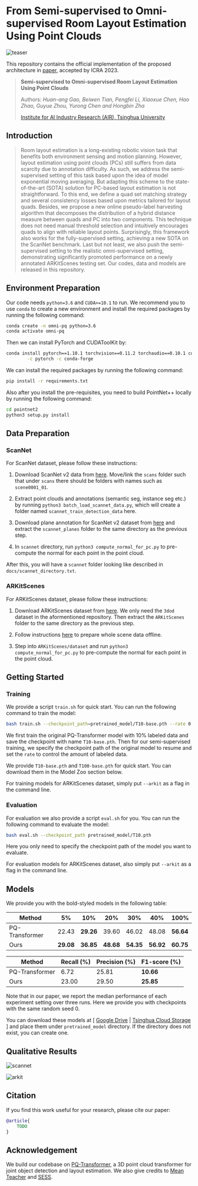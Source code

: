 # From Semi-supervised to Omni-supervised Room Layout Estimation Using Point Clouds

![teaser](docs/teaser.png)

This repository contains the official implementation of the proposed architecture in [paper](https://arxiv.org/abs/xxxx.yyyyy), accepted by ICRA 2023.

> **Semi-supervised to Omni-supervised Room Layout Estimation Using Point Clouds**
>
> Authors: *Huan-ang Gao, Beiwen Tian, Pengfei Li, Xiaoxue Chen, Hao Zhao, Guyue Zhou, Yurong Chen and Hongbin Zha*
>
> [Institute for AI Industry Research (AIR), Tsinghua University](https://air.tsinghua.edu.cn/en/)


## Introduction
> Room layout estimation is a long-existing robotic vision task that benefits both environment sensing and motion planning. However, layout estimation using point clouds (PCs) still suffers from data scarcity due to annotation difficulty. As such, we address the semi-supervised setting of this task based upon the idea of model exponential moving averaging. But adapting this scheme to the state-of-the-art (SOTA) solution for PC-based layout estimation is not straightforward. To this end, we define a quad set matching strategy and several consistency losses based upon metrics tailored for layout quads. Besides, we propose a new online pseudo-label harvesting algorithm that decomposes the distribution of a hybrid distance measure between quads and PC into two components. This technique does not need manual threshold selection and intuitively encourages quads to align with reliable layout points. Surprisingly, this framework also works for the fully-supervised setting, achieving a new SOTA on the ScanNet benchmark. Last but not least, we also push the semi-supervised setting to the realistic omni-supervised setting, demonstrating significantly promoted performance on a newly annotated ARKitScenes testing set. Our codes, data and models are released in this repository.


## Environment Preparation

Our code needs `python=3.6` and `CUDA>=10.1` to run. We recommend you to use `conda` to create a new environment and install the required packages by running the following command:

```bash
conda create -n omni-pq python=3.6
conda activate omni-pq
```

Then we can install PyTorch and CUDAToolKit by:
```bash
conda install pytorch==1.10.1 torchvision==0.11.2 torchaudio==0.10.1 cudatoolkit=11.3 \
        -c pytorch -c conda-forge
```

We can install the required packages by running the following command:

```bash
pip install -r requirements.txt
```

Also after you install the pre-requisites, you need to build PointNet++ locally by running the following command:

```bash
cd pointnet2
python3 setup.py install
``` 


## Data Preparation
### ScanNet

For ScanNet dataset, please follow these instructions:

1. Download ScanNet v2 data from [here](https://github.com/ScanNet/ScanNet). Move/link the `scans` folder such that under `scans` there should be folders with names such as `scene0001_01`.

2. Extract point clouds and annotations (semantic seg, instance seg etc.) by running `python3 batch_load_scannet_data.py`, which will create a folder named `scannet_train_detection_data` here.

3. Download plane annotation for ScanNet v2 dataset from [here](https://github.com/skanti/SceneCAD) and extract the `scannet_planes` folder to the same directory as the previous step. 

4. In `scannet` directory, run `python3 compute_normal_for_pc.py` to pre-compute the normal for each point in the point cloud.


After this, you will have a `scannet` folder looking like described in `docs/scannet_directory.txt`.


### ARKitScenes

For ARKitScenes dataset, please follow these instructions:

1. Download ARKitScenes dataset from [here](https://github.com/apple/ARKitScenes). We only need the `3dod` dataset in the aformentioned repository. Then extract the `ARKitScenes` folder to the same directory as the previous step.

2. Follow instructions [here](https://github.com/apple/ARKitScenes/tree/main/threedod) to prepare whole scene data offline.

3. Step into `ARKitScenes/dataset` and run `python3 compute_normal_for_pc.py` to pre-compute the normal for each point in the point cloud.


## Getting Started

### Training

We provide a script `train.sh` for quick start. You can run the following command to train the model:

```bash
bash train.sh --checkpoint_path=pretrained_model/T10-base.pth --rate 0.10
```

We first train the original PQ-Transformer model with 10% labeled data and save the checkpoint with name `T10-base.pth`. Then for our semi-supervised training, we specify the checkpoint path of the original model to resume and set the `rate` to control the amount of labeled data.

We provide `T10-base.pth` and `T100-base.pth` for quick start. You can download them in the Model Zoo section below.

For training models for ARKitScenes dataset, simply put `--arkit` as a flag in the command line.

### Evaluation

For evaluation we also provide a script `eval.sh` for you. You can run the following command to evaluate the model:

```bash
bash eval.sh --checkpoint_path pretrained_model/T10.pth
```

Here you only need to specify the checkpoint path of the model you want to evaluate.

For evaluation models for ARKitScenes dataset, also simply put `--arkit` as a flag in the command line.


## Models

We provide you with the bold-styled models in the following table:

| Method         | 5%           | 10%          | 20%          | 30%          | 40%          | 100%         |
| -------------- | ------------ | ------------ | ------------ | ------------ | ------------ | ------------ |
| PQ-Transformer | 22.43        | **29.26** | 39.60        | 46.02        | 48.08        | **56.64**        |
| Ours           | **29.08** | **36.85** | **48.68** | **54.35** | **56.92** | **60.75** |

| Method         | Recall (%) | Precision (%) | F1-score (%) |
| -------------- | ---------- | ------------- | ------------ |
| PQ-Transformer | 6.72       | 25.81         | **10.66** |
| Ours           | 23.00      | 29.50         | **25.85** |

Note that in our paper, we report the median performance of each experiment setting over three runs. Here we provide you with checkpoints with the same random seed 0.

You can download these models at [ [Google Drive]() | [Tsinghua Cloud Storage]() ] and place them under `pretrained_model` directory. If the directory does not exist, you can create one.

## Qualitative Results

![scannet](docs/scannet.png)

![arkit](docs/arkit.png)


## Citation
If you find this work useful for your research, please cite our paper:
```bibtex
@article{
    TODO
}
```

## Acknowledgement

We build our codebase on [PQ-Transformer](https://github.com/OPEN-AIR-SUN/PQ-Transformer), a 3D point cloud transformer for joint object detection and layout estimation. We also give credits to [Mean Teacher](https://github.com/CuriousAI/mean-teacher) and [SESS](https://github.com/Na-Z/sess).
